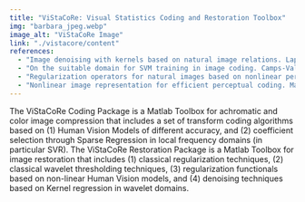 ```yaml
---
title: "ViStaCoRe: Visual Statistics Coding and Restoration Toolbox"
img: "barbara_jpeg.webp"
image_alt: "ViStaCoRe Image"
link: "./vistacore/content"
references:
  - "Image denoising with kernels based on natural image relations. Laparra, V., Gutiérrez, J., Camps-Valls, G., and Malo, J. Journal of Machine Learning Research, 11:873-903, 2010."
  - "On the suitable domain for SVM training in image coding. Camps-Valls, G., Gutiérrez, J., Gómez-Pérez, G., and Malo, J. Journal of Machine Learning Research, 9:49-66, 2008."
  - "Regularization operators for natural images based on nonlinear perception models. Gutiérrez, J., Ferri, F.J., and Malo, J. IEEE Transactions on Image Processing, 15(1):189-200, 2006."
  - "Nonlinear image representation for efficient perceptual coding. Malo, J., Epifanio, I., Navarro, R., and Simoncelli, E.P. IEEE Transactions on Image Processing, 15(1):68-80, 2006."
---
```


The ViStaCoRe Coding Package is a Matlab Toolbox for achromatic and color image compression that includes a set of transform coding algorithms based on (1) Human Vision Models of different accuracy, and (2) coefficient selection through Sparse Regression in local frequency domains (in particular SVR). The ViStaCoRe Restoration Package is a Matlab Toolbox for image restoration that includes (1) classical regularization techniques, (2) classical wavelet thresholding techniques, (3) regularization functionals based on non-linear Human Vision models, and (4) denoising techniques based on Kernel regression in wavelet domains.